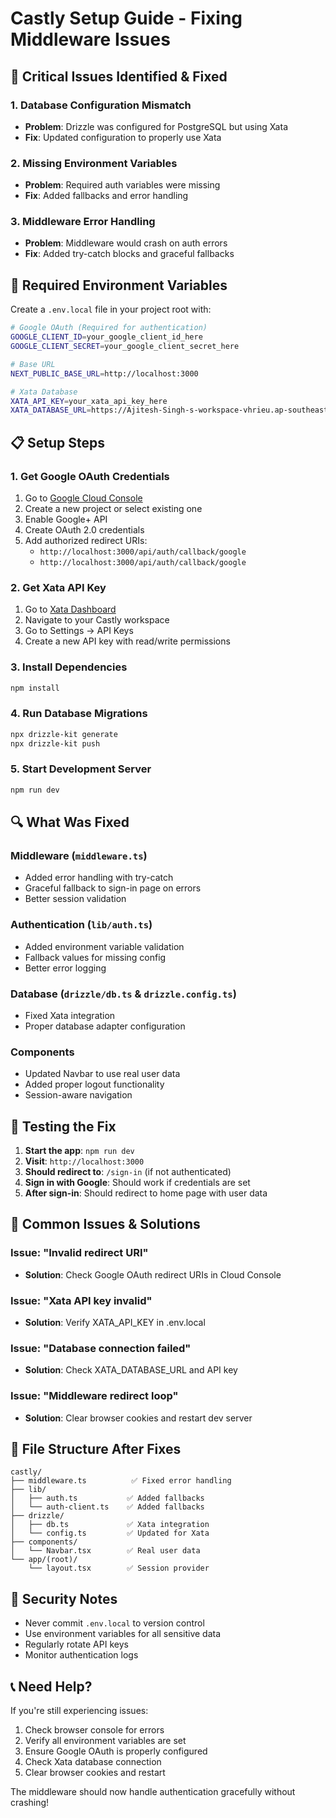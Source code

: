 # Castly Setup Guide - Fixing Middleware Issues

## 🚨 Critical Issues Identified & Fixed

### 1. Database Configuration Mismatch
- **Problem**: Drizzle was configured for PostgreSQL but using Xata
- **Fix**: Updated configuration to properly use Xata

### 2. Missing Environment Variables
- **Problem**: Required auth variables were missing
- **Fix**: Added fallbacks and error handling

### 3. Middleware Error Handling
- **Problem**: Middleware would crash on auth errors
- **Fix**: Added try-catch blocks and graceful fallbacks

## 🔧 Required Environment Variables

Create a `.env.local` file in your project root with:

```bash
# Google OAuth (Required for authentication)
GOOGLE_CLIENT_ID=your_google_client_id_here
GOOGLE_CLIENT_SECRET=your_google_client_secret_here

# Base URL
NEXT_PUBLIC_BASE_URL=http://localhost:3000

# Xata Database
XATA_API_KEY=your_xata_api_key_here
XATA_DATABASE_URL=https://Ajitesh-Singh-s-workspace-vhrieu.ap-southeast-2.xata.sh/db/Castly
```

## 📋 Setup Steps

### 1. Get Google OAuth Credentials
1. Go to [Google Cloud Console](https://console.cloud.google.com/)
2. Create a new project or select existing one
3. Enable Google+ API
4. Create OAuth 2.0 credentials
5. Add authorized redirect URIs:
   - `http://localhost:3000/api/auth/callback/google`
   - `http://localhost:3000/api/auth/callback/google`

### 2. Get Xata API Key
1. Go to [Xata Dashboard](https://app.xata.io/)
2. Navigate to your Castly workspace
3. Go to Settings → API Keys
4. Create a new API key with read/write permissions

### 3. Install Dependencies
```bash
npm install
```

### 4. Run Database Migrations
```bash
npx drizzle-kit generate
npx drizzle-kit push
```

### 5. Start Development Server
```bash
npm run dev
```

## 🔍 What Was Fixed

### Middleware (`middleware.ts`)
- Added error handling with try-catch
- Graceful fallback to sign-in page on errors
- Better session validation

### Authentication (`lib/auth.ts`)
- Added environment variable validation
- Fallback values for missing config
- Better error logging

### Database (`drizzle/db.ts` & `drizzle.config.ts`)
- Fixed Xata integration
- Proper database adapter configuration

### Components
- Updated Navbar to use real user data
- Added proper logout functionality
- Session-aware navigation

## 🚀 Testing the Fix

1. **Start the app**: `npm run dev`
2. **Visit**: `http://localhost:3000`
3. **Should redirect to**: `/sign-in` (if not authenticated)
4. **Sign in with Google**: Should work if credentials are set
5. **After sign-in**: Should redirect to home page with user data

## 🐛 Common Issues & Solutions

### Issue: "Invalid redirect URI"
- **Solution**: Check Google OAuth redirect URIs in Cloud Console

### Issue: "Xata API key invalid"
- **Solution**: Verify XATA_API_KEY in .env.local

### Issue: "Database connection failed"
- **Solution**: Check XATA_DATABASE_URL and API key

### Issue: "Middleware redirect loop"
- **Solution**: Clear browser cookies and restart dev server

## 📁 File Structure After Fixes

```
castly/
├── middleware.ts          ✅ Fixed error handling
├── lib/
│   ├── auth.ts           ✅ Added fallbacks
│   └── auth-client.ts    ✅ Added fallbacks
├── drizzle/
│   ├── db.ts             ✅ Xata integration
│   └── config.ts         ✅ Updated for Xata
├── components/
│   └── Navbar.tsx        ✅ Real user data
└── app/(root)/
    └── layout.tsx        ✅ Session provider
```

## 🔐 Security Notes

- Never commit `.env.local` to version control
- Use environment variables for all sensitive data
- Regularly rotate API keys
- Monitor authentication logs

## 📞 Need Help?

If you're still experiencing issues:

1. Check browser console for errors
2. Verify all environment variables are set
3. Ensure Google OAuth is properly configured
4. Check Xata database connection
5. Clear browser cookies and restart

The middleware should now handle authentication gracefully without crashing!
